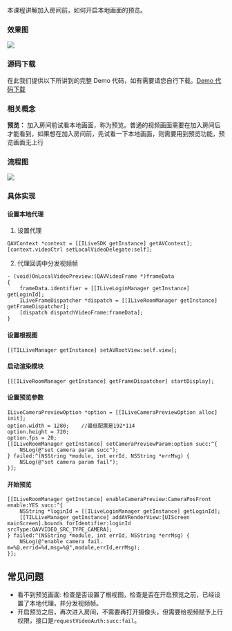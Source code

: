 ﻿本课程讲解加入房间前，如何开启本地画面的预览。

### 效果图
![](https://main.qcloudimg.com/raw/07f03c92cd06ad39668a78e4d0542d4d.png)

### 源码下载
在此我们提供以下所讲到的完整 Demo 代码，如有需要请您自行下载。[Demo 代码下载](	http://dldir1.qq.com/hudongzhibo/ILiveSDK/Demo/iOS/Demo_Preview.zip)
### 相关概念
**预览：**
加入房间前试看本地画面，称为预览。普通的视频画面需要在加入房间后才能看到，如果想在加入房间前，先试看一下本地画面，则需要用到预览功能，预览画面无上行

### 流程图
![](https://main.qcloudimg.com/raw/2f08a916a63adf60344d252aaec50f9a.png)

### 具体实现

#### 设置本地代理
1. 设置代理
```
QAVContext *context = [[ILiveSDK getInstance] getAVContext];
[context.videoCtrl setLocalVideoDelegate:self];
```
2. 代理回调中分发视频帧
```
- (void)OnLocalVideoPreview:(QAVVideoFrame *)frameData
{
    frameData.identifier = [[ILiveLoginManager getInstance] getLoginId];
    ILiveFrameDispatcher *dispatch = [[ILiveRoomManager getInstance] getFrameDispatcher];
    [dispatch dispatchVideoFrame:frameData];
}
```

#### 设置根视图
```
[[TILLiveManager getInstance] setAVRootView:self.view];
```
#### 启动渲染模块
```
[[[ILiveRoomManager getInstance] getFrameDispatcher] startDisplay];
```
#### 设置预览参数
```
ILiveCameraPreviewOption *option = [[ILiveCameraPreviewOption alloc] init];
option.width = 1280;    //最低配置是192*114
option.height = 720;
option.fps = 20;
[[ILiveRoomManager getInstance] setCameraPreviewParam:option succ:^{
    NSLog(@"set camera param succ");
} failed:^(NSString *module, int errId, NSString *errMsg) {
    NSLog(@"set camera param fail");
}];
```
#### 开始预览
```
[[ILiveRoomManager getInstance] enableCameraPreview:CameraPosFront enable:YES succ:^{
	NSString *loginId = [[ILiveLoginManager getInstance] getLoginId];
	[[TILLiveManager getInstance] addAVRenderView:[UIScreen mainScreen].bounds forIdentifier:loginId srcType:QAVVIDEO_SRC_TYPE_CAMERA];
} failed:^(NSString *module, int errId, NSString *errMsg) {
	NSLog(@"enable camera fail. m=%@,errid=%d,msg=%@",module,errId,errMsg);
}];
```


## 常见问题
* 看不到预览画面: 检查是否设置了根视图，检查是否在开启预览之前，已经设置了本地代理，并分发视频帧。
* 开启预览之后，再次进入房间，不需要再打开摄像头，但需要给视频赋予上行权限，接口是`requestVideoAuth:succ:fail`。
